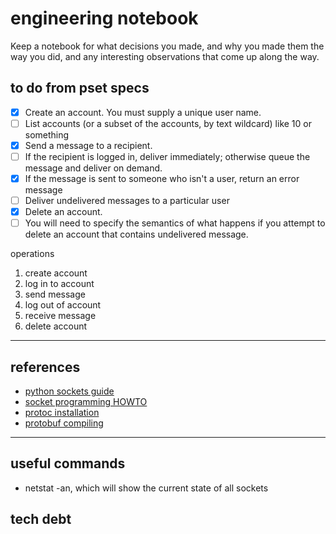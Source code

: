 # engineering notebook
Keep a notebook for what decisions you made, and why you made them the way you did, and any interesting observations that come up along the way.

## to do from pset specs
- [x] Create an account. You must supply a unique user name.
- [ ] List accounts (or a subset of the accounts, by text wildcard) like 10 or something
- [x] Send a message to a recipient. 
- [ ] If the recipient is logged in, deliver immediately; otherwise queue the message and deliver on demand. 
- [x] If the message is sent to someone who isn't a user, return an error message
- [ ] Deliver undelivered messages to a particular user
- [x] Delete an account. 
- [ ] You will need to specify the semantics of what happens if you attempt to delete an account that contains undelivered message.

operations
1. create account
2. log in to account
3. send message
4. log out of account
5. receive message
6. delete account

---

## references
- [python sockets guide](https://realpython.com/python-sockets/#echo-client-and-server)
- [socket programming HOWTO](https://docs.python.org/3/howto/sockets.html)
- [protoc installation](https://grpc.io/docs/protoc-installation/)
- [protobuf compiling](https://grpc.io/docs/protoc-installation/)

---

## useful commands
- netstat -an, which will show the current state of all sockets

## tech debt